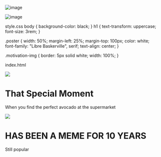 
![image](https://github.com/user-attachments/assets/dbf79c9b-5b8f-4e84-87f6-ccde4d263b5f)

![image](https://github.com/user-attachments/assets/6355541f-e5d1-4c23-a9b7-90c881a79fd8)


style.css
body {
    background-color: black;
  }
  h1 {
    text-transform: uppercase;
    font-size: 3rem;
  }
  
  .poster {
    width: 50%;
    margin-left: 25%;
    margin-top: 100px;
    color: white;
    font-family: "Libre Baskerville", serif;
    text-align: center;
  }
  
  .motivation-img {
    border: 5px solid white;
    width: 100%;
  }

  index.html 
  <!DOCTYPE html>
<html lang="en">
<head>
  <meta charset="UTF-8">
  <meta name="viewport" content="width=device-width, initial-scale=1.0">
  <title>Document</title>
  <link rel="stylesheet" href="style.css">
  <link rel="preconnect" href="https://fonts.googleapis.com">
  <link rel="preconnect" href="https://fonts.gstatic.com" crossorigin>
  <link href="https://fonts.googleapis.com/css2?family=Libre+Baskerville&display=swap" rel="stylesheet">
</head>

<body>

  <div class="poster">
    <img class="motivation-img" src="./assets/images/daenerys.jpeg" src="daenerys with egg" />
    <h1>That Special Moment</h1>
    <p>When you find the perfect avocado at the supermarket</p>
  </div>
<div class="poster">
  <img class="motivation-img" src="./assets/images/image.png" src="kid" />
  <h1>HAS BEEN A MEME FOR 10 YEARS</h1>
  <p>Still popular</p>
</div>

</html>
<!-- 
  TODO: Create a motivational post website.
Style it how ever you like. 
Look at the goal image for inspiration.
But it must have the following features:
1. The main h1 text should be using the Regular Libre Baskerville Font from Google Fonts:
  https://fonts.google.com/specimen/Libre+Baskerville
2. The text should be white and background black.
3. Add your own image into the images folder inside assets. It should have a 5px white border.
4. The text should be center aligned.
5. Create a div to contain the h1, p and img elements. Adjust the margins so that the image and text are centered on the page. 
  Hint: You horizontally center a div by giving it a width of 50% and a margin-left of 25%.
  Hint: Set the image to have a width of 100% so it fills the div. 
6. Read about the text-transform property on MDN docs to make the h1 uppercase with CSS.
  https://developer.mozilla.org/en-US/docs/Web/CSS/text-transform 
-->
